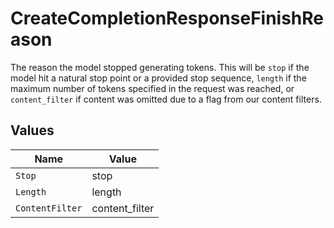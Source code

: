 # CreateCompletionResponseFinishReason

The reason the model stopped generating tokens. This will be `stop` if the model hit a natural stop point or a provided stop sequence,
`length` if the maximum number of tokens specified in the request was reached,
or `content_filter` if content was omitted due to a flag from our content filters.



## Values

| Name            | Value           |
| --------------- | --------------- |
| `Stop`          | stop            |
| `Length`        | length          |
| `ContentFilter` | content_filter  |